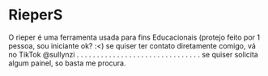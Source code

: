 # RieperS
O rieper é uma ferramenta usada para fins Educacionais (protejo feito por 1 pessoa, sou iniciante ok? :&lt;) 
se quiser ter contato diretamente comigo, vá no TikTok @sullynzi
. 
. 
. 
. 
. 
. 
. 
. 
. 
. 
. 
. 
. 
. 
. 
. 
. 
. 
. 
. 
. 
. 
. 
. 
. 
. 
. 
. 
. 
. 
. 
se quiser solicita algum painel, so basta me procura. 